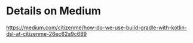 # Details on Medium
https://medium.com/citizenme/how-do-we-use-build-gradle-with-kotlin-dsl-at-citizenme-26ec62a9c689
